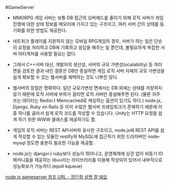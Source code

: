#GameServer

- MMORPG 게임 서버는 보통 DB 접근의 오버헤드를 줄이기 위해 로직 서버가 게임 진행에 대한 상태 정보를 메모리에 가지고 있는 구조이고, 여러 서버 간의 상태를 동기화를 위한 방법도 제공한다.

- 네트워크 플레이를 지원하지 않는 모바일 RPG게임의 경우, 서버가 하는 일은 단순히 요청을 처리하고 DB에 기록하고 응답을 해주는 일 뿐인데, 불필요하게 복잡한 서버 아티게처를 사용할 필요는 없다.

- 그래서 C++서버 대신, 개발자의 생산성, 서버의 규모 가변성(scalability) 등 여러 면을 검토한 결과 내린 결론은 DB만 증설하면 게임 로직 서버 자체의 규모 가변성을 쉽게 확보할 수 있는 웹서버를 채택하는 것도 나쁘진 않다.

- 웹서버의 장점은 명확하다. 일단 규모가변성 면에서는 DB 외에는 상태를 저장하지 않기 때문에 로직 서버에 부하가 걸리면 로직 서버만 증설해주면 된다. (물론 자주 쓰는 데이터는 Redis나 Memcached로 캐싱하는 옵션이 있기도 하다.) node.js, Django, Ruby on Rails 등 이미 수많은 웹서버 프레임워크가 존재하기 때문에 이 중 하나를 골라서 쉽게 로직 코드를 작성할 수 있습니다. Unity는 HTTP 요청을 쉽게 하기 위한 WWW 클래스를 제공하기도 함.

- 게임의 로직 서버는 REST API서버와 유사한 구조이고, node.js에 REST API를 쉽게 작성할 수 있는 모듈인 restify와 MySQL에 접근하기 위한 드라이버인 node-mysql 정도면 충분히 필요한 기능을 제공함.

- node.js는 django나 ruby보다 성능이 뛰어나고, 운영체제에 상관 없이 비동기 IO메커니즘을 제공하는 libuv라는 라이브러리를 이용해 작성되어 있어서 내부적으로 성능확보가 가능하다.(epoll kqueue)


[node.js gameserver 참조 URL - 장단점 설명 잘 돼있](https://gamecodingschool.org/2015/05/21/게임-서버-node-js의-장점과-단점/)